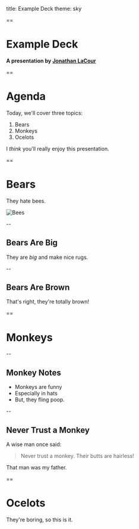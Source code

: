 title: Example Deck 
theme: sky

==

# Example Deck 

**A presentation by [Jonathan LaCour](mailto:jonathan@cleverdevil.org)**

==

# Agenda

Today, we'll cover three topics:

1. Bears
2. Monkeys
3. Ocelots

I *think* you'll really enjoy this presentation.

==

# Bears

They hate bees.

![Bees](images/bees.gif "Bears hate bees!")

--

## Bears Are Big

They are *big* and make nice rugs.

--

## Bears Are Brown

That's right, they're totally brown!

==

# Monkeys

--

## Monkey Notes

* Monkeys are funny
* Especially in hats
* But, they fling poop.

--

## Never Trust a Monkey

A wise man once said:

> Never trust a monkey. Their butts are hairless!

That man was my father.

==

# Ocelots

They're boring, so this is it.
